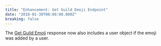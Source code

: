 ```yaml
---
title: "Enhancement: Get Guild Emoji Endpoint"
date: "2018-01-30T08:00:00.000Z"
breaking: false
---
```


The [Get Guild Emoji](#DOCS_RESOURCES_EMOJI/get-guild-emoji) response now also includes a user object if the emoji was added by a user.
